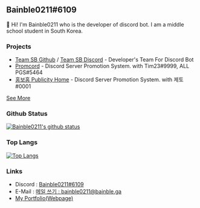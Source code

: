 ## Bainble0211#6109
👋 Hi! I'm Bainble0211 who is the developer of discord bot.
I am a middle school student in South Korea.

### Projects
+ [Team SB Github](https://github.com/dev-teamsb) / [Team SB Discord](https://bainble.ga/skybot/redirect/forum.html) - Developer's Team For Discord Bot
+ [Promcord](https://discord.gg/2tbXMMF) - Discord Server Promotion System. with Tim23#9999, ALL PGS#5464
+ [홍보홈 Publicity Home](https://discord.gg/fWrmPnz) - Discord Server Promotion System. with 제토#0001

[See More](https://bainble.ga/projects)


### Github Status

[![Bainble0211's github status](https://github-readme-stats.vercel.app/api?username=Bainble0211-6109)](https://github.com/Bainble0211-6109)

### Top Langs

[![Top Langs](https://github-readme-stats.vercel.app/api/top-langs/?username=Bainble0211-6109)](https://github.com/Bainble0211-6109)

### Links
+ Discord : [Bainble0211#6109](https://discord.com/users/726350177601978438)
+ E-Mail : [메일 쓰기 : bainble0211@bainble.ga](mailto:bainble@bainble.ga)
+ [My Portfolio(Webpage)](https://bainble.ga)
